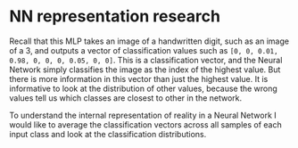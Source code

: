 # NN representation research
Recall that this MLP takes an image of a handwritten digit, such as an image of a 3, and outputs a vector of classification values such as `[0, 0, 0.01, 0.98, 0, 0, 0, 0.05, 0, 0]`. This is a classification vector, and the Neural Network simply classifies the image as the index of the highest value. But there is more information in this vector than just the highest value. It is informative to look at the distribution of other values, because the wrong values tell us which classes are closest to other in the network. 

To understand the internal representation of reality in a Neural Network I would like to average the classification vectors across all samples of each input class and look at the classification distributions.

